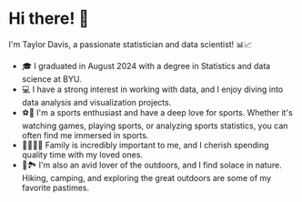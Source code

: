 # Hi there! 👋

I'm Taylor Davis, a passionate statistician and data scientist! 📊📈

- 🎓 I graduated in August 2024 with a degree in Statistics and data science at BYU.
- 💻 I have a strong interest in working with data, and I enjoy diving into data analysis and visualization projects.
- ⚽🏀 I'm a sports enthusiast and have a deep love for sports. Whether it's watching games, playing sports, or analyzing sports statistics, you can often find me immersed in sports. 
- 👨‍👩‍👧‍👦 Family is incredibly important to me, and I cherish spending quality time with my loved ones.
- 🌲🏞️ I'm also an avid lover of the outdoors, and I find solace in nature. Hiking, camping, and exploring the great outdoors are some of my favorite pastimes.
